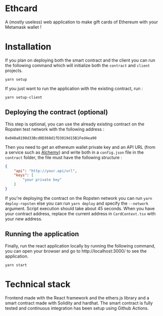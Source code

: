# Ethcard
A (mostly useless) web application to make gift cards of Ethereum with your Metamask wallet !

# Installation
If you plan on deploying both the smart contract and the client you can run the following 
command which will initialize both the `contract` and `client` projects.
```shell
yarn setup
```

If you just want to run the application with the existing contract, run :
```shell
yarn setup-client
```

## Deploying the contract (optional)
This step is optional, you can use the already existing contract on the Ropsten test network with
the following address :
```
0x048a8198d33Bcd0D368d1fD3019d15B1Fed4ea90
```

Then you need to get an ethereum wallet private key and an API URL (from a service such as
[Alchemy](https://www.alchemy.com/)) and write both in a `config.json` file in the `contract` 
folder, the file must have the following structure :
```json
{
    "api": "http://your.api/url",
    "keys": [
        "your private key"
    ]
}
```

If you're deploying the contract on the Ropsten network you can run `yarn deploy-ropsten` else
you can run `yarn deploy` and specify the `--network` argument.
Script execution should take about 45 seconds. When you have your contract address, replace 
the current address in `CardContext.tsx` with your new address.

## Running the application
Finally, run the react application locally by running the following command, you can open
your browser and go to http://localhost:3000/ to see the application.
```shell
yarn start
```

# Technical stack
Frontend made with the React framework and the ethers.js library and a smart contract made 
with Solidity and hardhat. The smart contract is fully tested and continuous integration has 
been setup using Github Actions.